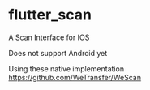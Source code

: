 # flutter_scan

A Scan Interface for IOS

Does not support Android yet

Using these native implementation   
<a>https://github.com/WeTransfer/WeScan</a>
